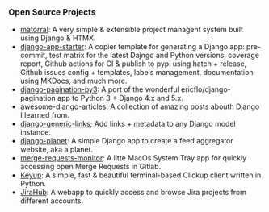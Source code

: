### Open Source Projects

* [matorral](https://github.com/matorral-project/matorral?utm_source=github&utm_medium=personal-readme): A very simple & extensible project managent system built using Django & HTMX.
* [django-app-starter](https://github.com/matagus/django-app-starter?utm_source=github&utm_medium=personal-readme): A copier template for generating a Django app: pre-commit, test matrix for the latest Dajngo and Python versions, coverage report, Github actions for CI & publish to pypi using hatch + release, Github issues config + templates, labels management, documentation using  MKDocs, and much more.
* [django-pagination-py3](https://github.com/matagus/django-pagination-py3?utm_source=github&utm_medium=personal-readme): A port of the wonderful ericflo/django-pagination app to Python 3 + Django 4.x and 5.x.
* [awesome-django-articles](https://github.com/matagus/awesome-django-articles?utm_source=github&utm_medium=personal-readme): A collection of amazing posts abouth Django I learned from.
* [django-generic-links](https://github.com/matagus/django-generic-links?utm_source=github&utm_medium=personal-readme); Add links + metadata to any Django model instance.
* [django-planet](https://github.com/matagus/django-planet?utm_source=github&utm_medium=personal-readme): A simple Django app to create a feed aggregator website, aka a planet.
* [merge-requests-monitor](https://github.com/matagus/merge-requests-monitor?utm_source=github&utm_medium=personal-readme): A litte MacOs System Tray app for quickly accessing open Merge Requests in Gitlab.
* [Keyup](https://github.com/matagus/keyup?utm_source=github&utm_medium=personal-readme): A simple, fast & beautiful terminal-based Clickup client written in Python.
* [JiraHub](https://github.com/matagus/jirahub?utm_source=github&utm_medium=personal-readme): A webapp to quickly access and browse Jira projects from different accounts. 
